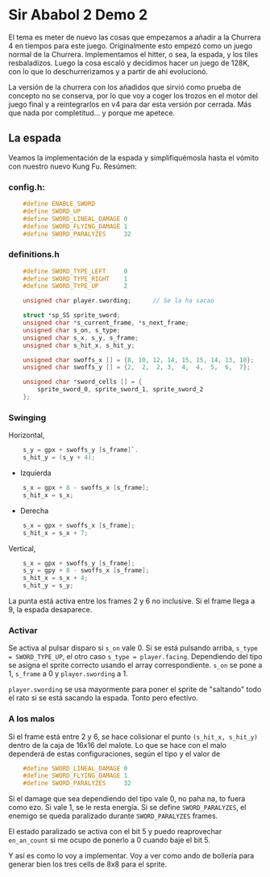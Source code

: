 # Sir Ababol 2 Demo 2

El tema es meter de nuevo las cosas que empezamos a añadir a la Churrera 4 en tiempos para este juego. Originalmente esto empezó como un juego normal de la Churrera. Implementamos el hitter, o sea, la espada, y los tiles resbaladizos. Luego la cosa escaló y decidimos hacer un juego de 128K, con lo que lo deschurrerizamos y a partir de ahí evolucionó.

La versión de la churrera con los añadidos que sirvió como prueba de concepto no se conserva, por lo que voy a coger los trozos en el motor del juego final y a reintegrarlos en v4 para dar esta versión por cerrada. Más que nada por completitud... y porque me apetece.

## La espada

Veamos la implementación de la espada y simplifiquémosla hasta el vómito con nuestro nuevo Kung Fu. Resúmen:

### config.h:

```c
	#define ENABLE_SWORD
	#define SWORD_UP
	#define SWORD_LINEAL_DAMAGE 0
	#define SWORD_FLYING_DAMAGE 1
	#define SWORD_PARALYZES		32
```

### definitions.h

```c
	#define SWORD_TYPE_LEFT 	0
	#define SWORD_TYPE_RIGHT 	1
	#define SWORD_TYPE_UP 		2

	unsigned char player.swording; 		// Se la ha sacao

	struct *sp_SS sprite_sword;
	unsigned char *s_current_frame, *s_next_frame;
	unsigned char s_on, s_type;
	unsigned char s_x, s_y, s_frame;
	unsigned char s_hit_x, s_hit_y;

	unsigned char swoffs_x [] = {8, 10, 12, 14, 15, 15, 14, 13, 10};
	unsigned char swoffs_y [] = {2,  2,  2, 3,  4,  4,  5,  6,  7};

	unsigned char *sword_cells [] = {
		sprite_sword_0, sprite_sword_1, sprite_sword_2
	};
```

### Swinging

Horizontal, 

```c
	s_y = gpx + swoffs_y [s_frame]`. 
	s_hit_y = (s_y + 4);
```

* Izquierda

```c
	s_x = gpx + 8 - swoffs_x [s_frame];
	s_hit_x = s_x;
```

* Derecha

```c
	s_x = gpx + swoffs_x [s_frame];
	s_hit_x = s_x + 7;
```

Vertical, 
```c
	s_x = gpx + swoffs_y [s_frame]; 
	s_y = gpy + 8 - swoffs_x [s_frame];
	s_hit_x = s_x + 4;
	s_hit_y = s_y;
```

La punta está activa entre los frames 2 y 6 no inclusive. Si el frame llega a 9, la espada desaparece.

### Activar

Se activa al pulsar disparo si `s_on` vale 0. Si se está pulsando arriba, `s_type = SWORD_TYPE_UP`, el otro caso `s_type = player.facing`. Dependiendo del tipo se asigna el sprite correcto usando el array correspondiente. `s_on` se pone a 1, `s_frame` a 0 y `player.swording` a 1.

`player.swording` se usa mayormente para poner el sprite de "saltando" todo el rato si se está sacando la espada. Tonto pero efectivo.

### A los malos

Si el frame está entre 2 y 6, se hace colisionar el punto `(s_hit_x, s_hit_y)` dentro de la caja de 16x16 del malote. Lo que se hace con el malo dependerá de estas configuraciones, según el tipo y el valor de 

```c
	#define SWORD_LINEAL_DAMAGE 0
	#define SWORD_FLYING_DAMAGE 1
	#define SWORD_PARALYZES		32
```

Si el damage que sea dependiendo del tipo vale 0, no paha na, to fuera como ezo. Si vale 1, se le resta energía. Si se define `SWORD_PARALYZES`, el enemigo se queda paralizado durante `SWORD_PARALYZES` frames.

El estado paralizado se activa con el bit 5 y puedo reaprovechar `en_an_count` si me ocupo de ponerlo a 0 cuando baje el bit 5.

Y así es como lo voy a implementar. Voy a ver como ando de bollería para generar bien los tres cells de 8x8 para el sprite. 



